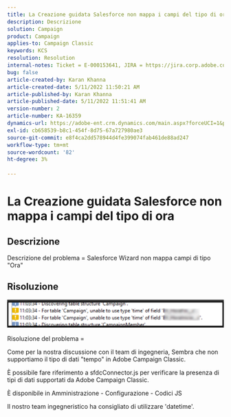 ```yaml
---
title: La Creazione guidata Salesforce non mappa i campi del tipo di ora
description: Descrizione
solution: Campaign
product: Campaign
applies-to: Campaign Classic
keywords: KCS
resolution: Resolution
internal-notes: Ticket = E-000153641, JIRA = https://jira.corp.adobe.com/browse/NEO-27340
bug: false
article-created-by: Karan Khanna
article-created-date: 5/11/2022 11:50:21 AM
article-published-by: Karan Khanna
article-published-date: 5/11/2022 11:51:41 AM
version-number: 2
article-number: KA-16359
dynamics-url: https://adobe-ent.crm.dynamics.com/main.aspx?forceUCI=1&pagetype=entityrecord&etn=knowledgearticle&id=ac68d686-20d1-ec11-a7b5-00224809c556
exl-id: cb658539-b8c1-454f-8d75-67a727980ae3
source-git-commit: e8f4ca2dd578944d4fe399074fab461de88ad247
workflow-type: tm+mt
source-wordcount: '82'
ht-degree: 3%

---
```


# La Creazione guidata Salesforce non mappa i campi del tipo di ora

## Descrizione


Descrizione del problema = Salesforce Wizard non mappa campi di tipo &quot;Ora&quot;


## Risoluzione




![](assets/29c6e2ab-20d1-ec11-a7b5-00224809c556.png)



Risoluzione del problema =

Come per la nostra discussione con il team di ingegneria, Sembra che non supportiamo il tipo di dati &quot;tempo&quot; in Adobe Campaign Classic.

È possibile fare riferimento a sfdcConnector.js per verificare la presenza di tipi di dati supportati da Adobe Campaign Classic.

È disponibile in Amministrazione - Configurazione - Codici JS

Il nostro team ingegneristico ha consigliato di utilizzare &#39;datetime&#39;.
